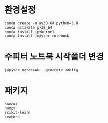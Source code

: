 # 환경설정
```
conda create -n py38_64 python=3.8
conda activate py38_64
conda install ipykernel
conda install jupyter notebook
```

# 주피터 노트북 시작폴더 변경
```
jupyter notebook --generate-config
```

# 패키지
```
pandas
numpy
scikit-learn
seaborn
```